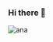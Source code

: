 ### Hi there 👋
<p align="left"> 
<img src="https://komarev.com/ghpvc/?username=szdonn&label=Profile%20views&color=0e75b6&style=flat" alt="ana" /> 
</p>
<!-- 
**autida/autida** is a ✨ _special_ ✨ repository because its `README.md` (this file) appears on your GitHub profile.

Here are some ideas to get you started: -->

- 🌱 I’m currently learning Java and AWS Technologies.
- ⚡ Fun fact: I love to grow plants because I feel connected with the earth.

#### Languages and Tools:

<img src="https://github.com/autida/autida/assets/43236820/abaf6439-c786-4081-aa24-e63e6d71c1ca" width="35" height="35">
<img src="https://github.com/autida/autida/assets/43236820/804b7890-ce0d-47d1-ab12-b3a6583ed8a0" width="35" height="35">
<img src="https://github.com/autida/autida/assets/43236820/8bfd70b4-dbbc-4623-9d24-e5856a112af7" width="35" height="35">
<img src="https://github.com/autida/autida/assets/43236820/ae3431ff-f316-4944-ad6e-c961cd719d57" width="35" height="35">
<img src="https://github.com/autida/autida/assets/43236820/a2da0f57-1053-4711-aeff-d360e8c93d41" width="35" height="35">
<img src="https://github.com/autida/autida/assets/43236820/9a214989-48db-411f-a811-dc234cfd43fe" width="35" height="35">
<img src="https://github.com/autida/autida/assets/43236820/e735e8bf-907f-4239-a33e-126bf4af9850" width="35" height="35">
<img src="https://github.com/autida/autida/assets/43236820/31a4ab46-0e86-4b87-804c-44c762c88217" width="35" height="35">

